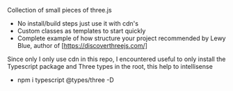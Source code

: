 Collection of small pieces of three.js

- No install/build steps just use it with cdn's 
- Custom classes as templates to start quickly
- Complete example of how structure your project recommended by Lewy Blue, author of [https://discoverthreejs.com/]

Since only I only use cdn in this repo, I encountered useful to only install the Typescript package and Three types in the root, this help to intellisense
- npm i typescript @types/three -D
